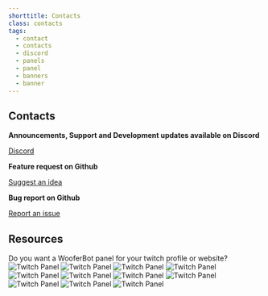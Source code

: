 ```yaml
---
shorttitle: Contacts
class: contacts
tags:
  - contact
  - contacts
  - discord
  - panels
  - panel
  - banners
  - banner  
---
```

## Contacts

**Announcements, Support and Development updates available on Discord**

<a class="icon discord" href="https://discord.gg/vpprtdE" target="_blank">Discord</a><br>

**Feature request on Github**

<a class="icon github" href="https://github.com/tomaae/WooferBot/issues/new?assignees=&labels=enhancement&template=feature_request.md&title=%5BFeature%5D" target="_blank">Suggest an idea</a>

**Bug report on Github**

<a class="icon github" href="https://github.com/tomaae/WooferBot/issues/new?assignees=&labels=bug&template=bug_report.md&title=%5BBug%5D" target="_blank">Report an issue</a>
 
## Resources
Do you want a WooferBot panel for your twitch profile or website?
![Twitch Panel](/assets/images/panels/apricot.png)
![Twitch Panel](/assets/images/panels/beatrice.png)
![Twitch Panel](/assets/images/panels/cat-ragdoll.png)
![Twitch Panel](/assets/images/panels/cat-russian-blue.png)
![Twitch Panel](/assets/images/panels/cat-siamese.png)
![Twitch Panel](/assets/images/panels/cat-tabby.png)
![Twitch Panel](/assets/images/panels/lydia.png)
![Twitch Panel](/assets/images/panels/malamute.png)
![Twitch Panel](/assets/images/panels/mango.png)
![Twitch Panel](/assets/images/panels/nyuko.png)
![Twitch Panel](/assets/images/panels/tem.png)
